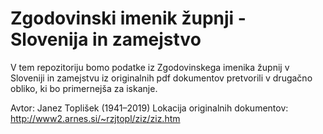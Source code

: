 # Zgodovinski imenik župnji - Slovenija in zamejstvo

V tem repozitoriju bomo podatke iz Zgodovinskega imenika župnij v Sloveniji in zamejstvu iz originalnih pdf dokumentov pretvorili v drugačno obliko, ki bo primernejša za iskanje.

Avtor: Janez Toplišek (1941–2019)
Lokacija originalnih dokumentov: <http://www2.arnes.si/~rzjtopl/ziz/ziz.htm>
